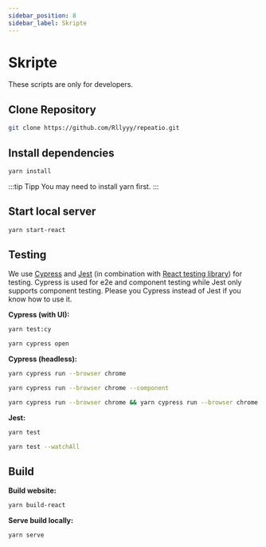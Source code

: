 ```yaml
---
sidebar_position: 8
sidebar_label: Skripte
---
```


# Skripte

These scripts are only for developers.

## Clone Repository

```bash
git clone https://github.com/Rllyyy/repeatio.git
```

## Install dependencies

```bash
yarn install
```

:::tip Tipp
You may need to install yarn first.
:::

## Start local server

```bash
yarn start-react
```

## Testing

We use <a href="https://docs.cypress.io/guides/overview/why-cypress">Cypress</a> and <a href="https://jestjs.io/docs/tutorial-react">Jest</a> (in combination with <a href="https://testing-library.com/docs/react-testing-library/intro">React testing library</a>) for testing. Cypress is used for e2e and component testing while Jest only supports component testing. Please you Cypress instead of Jest if you know how to use it.

**Cypress (with UI):**

```bash
yarn test:cy
```

```bash
yarn cypress open
```

**Cypress (headless):**

```bash
yarn cypress run --browser chrome
```

```bash
yarn cypress run --browser chrome --component
```

```bash
yarn cypress run --browser chrome && yarn cypress run --browser chrome --component
```

**Jest:**

```bash
yarn test
```

```bash
yarn test --watchAll
```

## Build

**Build website:**

```bash
yarn build-react
```

**Serve build locally:**

```bash
yarn serve
```
